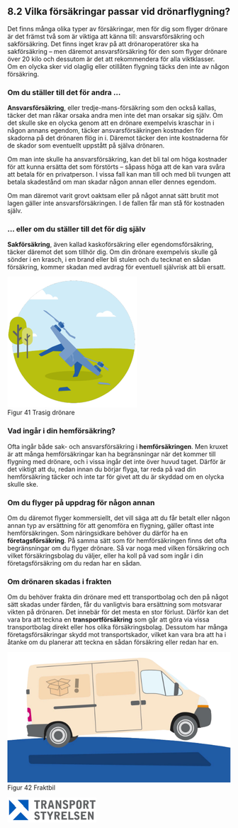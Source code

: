 ## 8.2 Vilka försäkringar passar vid drönarflygning?

Det finns många olika typer av försäkringar, men för dig som flyger drönare är det främst två som är viktiga att känna till: ansvarsförsäkring och sakförsäkring. Det finns inget krav på att drönaroperatörer ska ha sakförsäkring – men däremot ansvarsförsäkring för den som flyger drönare över 20 kilo och dessutom är det att rekommendera för alla viktklasser.  
Om en olycka sker vid olaglig eller otillåten flygning täcks den inte av någon försäkring.

### Om du ställer till det för andra ...

**Ansvarsförsäkring**, eller tredje-mans-försäkring som den också kallas, täcker det man råkar orsaka andra men inte det man orsakar sig själv. Om det skulle ske en olycka genom att en drönare exempelvis kraschar in i någon annans egendom, täcker ansvarsförsäkringen kostnaden för skadorna på det drönaren flög in i. Däremot täcker den inte kostnaderna för de
skador som eventuellt uppstått på själva drönaren.

Om man inte skulle ha ansvarsförsäkring, kan det bli tal om höga kostnader för att kunna ersätta det som förstörts – såpass höga att de kan vara svåra att betala för en privatperson. I vissa fall kan man till och med bli tvungen att betala skadestånd om man skadar någon annan eller dennes egendom.

Om man däremot varit grovt oaktsam eller på något annat sätt brutit mot lagen gäller inte ansvarsförsäkringen. I de fallen får man stå för kostnaden själv.

### … eller om du ställer till det för dig själv

**Sakförsäkring**, även kallad kaskoförsäkring eller egendomsförsäkring, täcker däremot det som tillhör dig. Om din drönare exempelvis skulle gå sönder i en krasch, i en brand eller bli stulen och du tecknat en sådan försäkring, kommer skadan med avdrag för eventuell självrisk att bli ersatt.

![Figur 41 Trasig drönare](./A1A3_SE-sv/Figur_041.png)  
Figur 41 Trasig drönare

### Vad ingår i din hemförsäkring?

Ofta ingår både sak- och ansvarsförsäkring i **hemförsäkringen**. Men kruxet är att många hemförsäkringar kan ha begränsningar när det kommer till flygning med drönare, och i vissa ingår det inte över huvud taget. Därför är det viktigt att du, redan innan du börjar flyga, tar reda på vad din hemförsäkring täcker och inte tar för givet att du är skyddad om en olycka skulle ske.

### Om du flyger på uppdrag för någon annan

Om du däremot flyger kommersiellt, det vill säga att du får betalt eller någon annan typ av ersättning för att genomföra en flygning, gäller oftast inte hemförsäkringen. Som näringsidkare behöver du därför ha en **företagsförsäkring**. På samma sätt som för hemförsäkringen finns det ofta begränsningar om du flyger drönare. Så var noga med vilken försäkring och vilket försäkringsbolag du väljer, eller ha koll på vad som ingår i din
företagsförsäkring om du redan har en sådan.

### Om drönaren skadas i frakten

Om du behöver frakta din drönare med ett transportbolag och den på något sätt skadas under färden, får du vanligtvis bara ersättning som motsvarar vikten på drönaren. Det innebär för det mesta en stor förlust. Därför kan det vara bra att teckna en **transportförsäkring** som går att göra via vissa transportbolag direkt eller hos olika försäkringsbolag. Dessutom har många företagsförsäkringar skydd mot transportskador, vilket kan vara bra att ha i åtanke om du planerar att teckna en sådan försäkring eller redan har en.

![Figur 42 Fraktbil](./A1A3_SE-sv/Figur_042.png)  
Figur 42 Fraktbil

![Transport Styrelsen](./images/Logga.png)  
